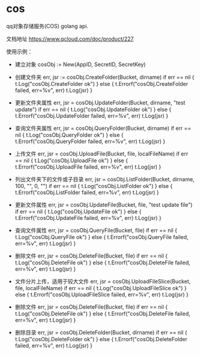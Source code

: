 # cos
qq对象存储服务(COS) golang api.

文档地址
https://www.qcloud.com/doc/product/227

使用示例：
* 建立对象
	cosObj := New(AppID, SecretID, SecretKey)

* 创建文件夹
	err, jsr := cosObj.CreateFolder(Bucket, dirname)
	if err == nil {
		t.Log("cosObj.CreateFolder ok")
	} else {
		t.Errorf("cosObj.CreateFolder failed, err=%v", err)
		t.Log(jsr)
	}

* 更新文件夹属性
	err, jsr = cosObj.UpdateFolder(Bucket, dirname, "test update")
	if err == nil {
		t.Log("cosObj.UpdateFolder ok")
	} else {
		t.Errorf("cosObj.UpdateFolder failed, err=%v", err)
		t.Log(jsr)
	}

* 查询文件夹属性
	err, jsr = cosObj.QueryFolder(Bucket, dirname)
	if err == nil {
		t.Log("cosObj.QueryFolder ok")
	} else {
		t.Errorf("cosObj.QueryFolder failed, err=%v", err)
		t.Log(jsr)
	}

* 上传文件
	err, jsr = cosObj.UploadFile(Bucket, file, localFileName)
	if err == nil {
		t.Log("cosObj.UploadFile ok")
	} else {
		t.Errorf("cosObj.UploadFile failed, err=%v", err)
		t.Log(jsr)
	}

* 列出文件夹下的文件或子目录
	err, jsr = cosObj.ListFolder(Bucket, dirname, 100, "", 0, "")
	if err == nil {
		t.Log("cosObj.ListFolder ok")
	} else {
		t.Errorf("cosObj.ListFolder failed, err=%v", err)
		t.Log(jsr)
	}

* 更新文件属性
	err, jsr = cosObj.UpdateFile(Bucket, file, "test update file")
	if err == nil {
		t.Log("cosObj.UpdateFile ok")
	} else {
		t.Errorf("cosObj.UpdateFile failed, err=%v", err)
		t.Log(jsr)
	}

* 查询文件属性
	err, jsr = cosObj.QueryFile(Bucket, file)
	if err == nil {
		t.Log("cosObj.QueryFile ok")
	} else {
		t.Errorf("cosObj.QueryFile failed, err=%v", err)
		t.Log(jsr)
	}

* 删除文件
	err, jsr = cosObj.DeleteFile(Bucket, file)
	if err == nil {
		t.Log("cosObj.DeleteFile ok")
	} else {
		t.Errorf("cosObj.DeleteFile failed, err=%v", err)
		t.Log(jsr)
	}

* 文件分片上传，适用于较大文件
	err, jsr = cosObj.UploadFileSlice(Bucket, file, localFileName)
	if err == nil {
		t.Log("cosObj.UploadFileSlice ok")
	} else {
		t.Errorf("cosObj.UploadFileSlice failed, err=%v", err)
		t.Log(jsr)
	}

* 删除文件
	err, jsr = cosObj.DeleteFile(Bucket, file)
	if err == nil {
		t.Log("cosObj.DeleteFile ok")
	} else {
		t.Errorf("cosObj.DeleteFile failed, err=%v", err)
		t.Log(jsr)
	}

* 删除目录
	err, jsr = cosObj.DeleteFolder(Bucket, dirname)
	if err == nil {
		t.Log("cosObj.DeleteFolder ok")
	} else {
		t.Errorf("cosObj.DeleteFolder failed, err=%v", err)
		t.Log(jsr)
	}

